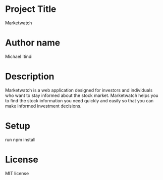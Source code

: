 # Project Title
Marketwatch
# Author name
Michael Itindi
# Description
Marketwatch is a web application designed for  investors and individuals who want to stay informed about the stock market.
Marketwatch helps you to find the stock information you need quickly and easily so that you can make informed investment decisions.
# Setup
run npm install
# License
MIT license
